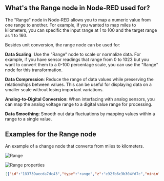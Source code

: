 ## What's the Range node in Node-RED used for?

The "Range" node in Node-RED allows you to map a numeric value from one range to another. For example, if you wanted to map miles to kilometers, you can specific the input range at 1 to 100 and the target range as 1 to 160.

Besides unit conversion, the range node can be used for:

**Data Scaling**: Use the "Range" node to scale or normalize data. For example, if you have sensor readings that range from 0 to 1023 but you want to convert them to a 0-100 percentage scale, you can use the "Range" node for this transformation.

**Data Compression**: Reduce the range of data values while preserving the relationships between values. This can be useful for displaying data on a smaller scale without losing important variations.

**Analog-to-Digital Conversion**: When interfacing with analog sensors, you can map the analog voltage range to a digital value range for processing.

**Data Smoothing**: Smooth out data fluctuations by mapping values within a range to a single value.


## Examples for the Range node

An example of a change node that converts from miles to kilometers.

![Range](./images/range-node.png)

![Range properties](./images/range-node2.png)

```json
[{"id":"183739aecda7dc43","type":"range","z":"e92fb6c3b304fd7c","minin":"1","maxin":"100","minout":"0","maxout":"160","action":"scale","round":true,"property":"payload","name":"Miles >Km","x":390,"y":220,"wires":[["9c4edf7250c34cdb"]]}]
```